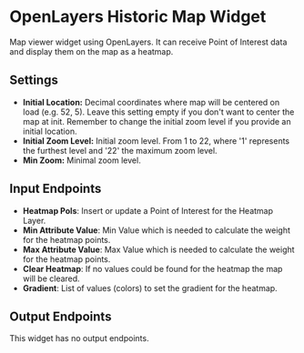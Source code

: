 OpenLayers Historic Map Widget
======================

Map viewer widget using OpenLayers. It can receive Point of Interest data and display them on the map as a heatmap.

Settings
--------

- **Initial Location:** Decimal coordinates where map will be centered on load (e.g. 52, 5). Leave this setting empty if you don't want to center the map at init. Remember to change the initial zoom level if you provide an initial location.
- **Initial Zoom Level:** Initial zoom level. From 1 to 22, where '1' represents the furthest level and '22' the maximum zoom level.
- **Min Zoom:** Minimal zoom level.

Input Endpoints
--------

- **Heatmap PoIs**: Insert or update a Point of Interest for the Heatmap Layer.
- **Min Attribute Value**: Min Value which is needed to calculate the weight for the heatmap points.
- **Max Attribute Value**: Max Value which is needed to calculate the weight for the heatmap points.
- **Clear Heatmap**: If no values could be found for the heatmap the map will be cleared.
- **Gradient**: List of values (colors) to set the gradient for the heatmap.

Output Endpoints
--------

This widget has no output endpoints. 